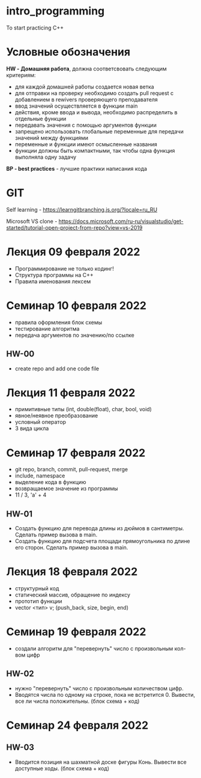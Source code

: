# intro_programming
To start practicing C++

# Условные обозначения
**HW - Домашняя работа**, должна соответсвовать следующим критериям:
- для каждой домашней работы создается новая ветка
- для отправки на проверку необходимо создать pull request с добавлением в rewivers проверяющего преподавателя
- ввод значений осуществляется в функции main
- действия, кроме ввода и вывода, необходимо распределить в отдельные функции
- передавать значения с помощью аргументов функции
- запрещено использовать глобальные переменные для передачи значений между функциями
- переменные и функции имеют осмысленные названия
- функции должны быть компактными, так чтобы одна функция выполняла одну задачу

**BP - best practices** - лучшие практики написания кода

# GIT
Self learning - https://learngitbranching.js.org/?locale=ru_RU

Microsoft VS clone - https://docs.microsoft.com/ru-ru/visualstudio/get-started/tutorial-open-project-from-repo?view=vs-2019

# Лекция 09 февраля 2022
- Программирование не только кодинг!
- Структура программы на C++
- Правила именования лексем

# Семинар 10 февраля 2022
- правила оформления блок схемы
- тестирование алгоритма
- передача аргументов по значению/по ссылке
## HW-00
- create repo and add one code file

# Лекция 11 февраля 2022
- примитивные типы (int, double(float), char, bool, void)
- явное/неявное преобразование
- условный оператор
- 3 вида цикла

# Семинар 17 февраля 2022
- git repo, branch, commit, pull-request, merge
- include, namespace
- выделение кода в функцию
- возвращаемое значение из программы
- 11 / 3, 'a' + 4 

## HW-01
- Создать функцию для перевода длины из дюймов в сантиметры. Сделать пример вызова в main.
- Создать функцию для подсчета площади прямоугольника по длине его сторон. Сделать пример вызова в main.

# Лекция 18 февраля 2022
- структурный код
- статический массив, обращение по индексу
- прототип функции
- vector <тип> v; (push_back, size, begin, end)

# Семинар 19 февраля 2022
- создали алгоритм для "перевернуть" число с произвольным кол-вом цифр
## HW-02
- нужно "перевернуть" число с произвольным количеством цифр.
- Вводятся числа по одному на строке, пока не встретится 0. Вывести, все ли числа положительны. (блок схема + код)


# Семинар 24 февраля 2022

## HW-03
- Вводится позиция на шахматной доске фигуры Конь. Вывести все доступные ходы. (блок схема + код)
